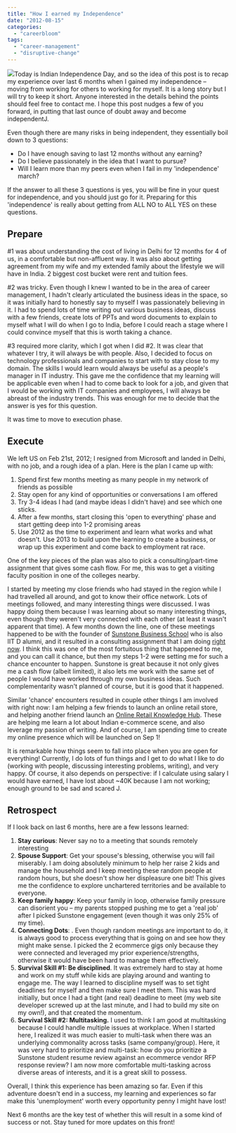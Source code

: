 ```yaml
---
title: "How I earned my Independence"
date: "2012-08-15"
categories: 
  - "careerbloom"
tags: 
  - "career-management"
  - "disruptive-change"
---
```


![](images/081512_1420_howiearnedm1.png)Today is Indian Independence Day, and so the idea of this post is to recap my experience over last 6 months when I gained my independence – moving from working for others to working for myself. It is a long story but I will try to keep it short. Anyone interested in the details behind the points should feel free to contact me. I hope this post nudges a few of you forward, in putting that last ounce of doubt away and become independentJ.

Even though there are many risks in being independent, they essentially boil down to 3 questions:

- Do I have enough saving to last 12 months without any earning?
- Do I believe passionately in the idea that I want to pursue?
- Will I learn more than my peers even when I fail in my 'independence' march?

If the answer to all these 3 questions is yes, you will be fine in your quest for independence, and you should just go for it. Preparing for this 'independence' is really about getting from ALL NO to ALL YES on these questions.

## Prepare

#1 was about understanding the cost of living in Delhi for 12 months for 4 of us, in a comfortable but non-affluent way. It was also about getting agreement from my wife and my extended family about the lifestyle we will have in India. 2 biggest cost bucket were rent and tuition fees.

#2 was tricky. Even though I knew I wanted to be in the area of career management, I hadn't clearly articulated the business ideas in the space, so it was initially hard to honestly say to myself I was passionately believing in it. I had to spend lots of time writing out various business ideas, discuss with a few friends, create lots of PPTs and word documents to explain to myself what I will do when I go to India, before I could reach a stage where I could convince myself that this is worth taking a chance.

#3 required more clarity, which I got when I did #2. It was clear that whatever I try, it will always be with people. Also, I decided to focus on technology professionals and companies to start with to stay close to my domain. The skills I would learn would always be useful as a people's manager in IT industry. This gave me the confidence that my learning will be applicable even when I had to come back to look for a job, and given that I would be working with IT companies and employees, I will always be abreast of the industry trends. This was enough for me to decide that the answer is yes for this question.

It was time to move to execution phase.

## Execute

We left US on Feb 21st, 2012; I resigned from Microsoft and landed in Delhi, with no job, and a rough idea of a plan. Here is the plan I came up with:

1. Spend first few months meeting as many people in my network of friends as possible
2. Stay open for any kind of opportunities or conversations I am offered
3. Try 3-4 ideas I had (and maybe ideas I didn't have) and see which one sticks.
4. After a few months, start closing this 'open to everything' phase and start getting deep into 1-2 promising areas
5. Use 2012 as the time to experiment and learn what works and what doesn't. Use 2013 to build upon the learning to create a business, or wrap up this experiment and come back to employment rat race.

One of the key pieces of the plan was also to pick a consulting/part-time assignment that gives some cash flow. For me, this was to get a visiting faculty position in one of the colleges nearby.

I started by meeting my close friends who had stayed in the region while I had travelled all around, and got to know their office network. Lots of meetings followed, and many interesting things were discussed. I was happy doing them because I was learning about so many interesting things, even though they weren't very connected with each other (at least it wasn't apparent that time). A few months down the line, one of these meetings happened to be with the founder of [Sunstone Business School](//sunstone.in) who is also IIT D alumni, and it resulted in a consulting assignment that I am doing [right now](http://sunstone.in/management-program/sunstone-business-school/course-directors/). I think this was one of the most fortuitous thing that happened to me, and you can call it chance, but then my steps 1-2 were setting me for such a chance encounter to happen. Sunstone is great because it not only gives me a cash flow (albeit limited), it also lets me work with the same set of people I would have worked through my own business ideas. Such complementarity wasn't planned of course, but it is good that it happened.

Similar 'chance' encounters resulted in couple other things I am involved with right now: I am helping a few friends to launch an online retail store, and helping another friend launch an [Online Retail Knowledge Hub](http://www.retailbiz.in). These are helping me learn a lot about Indian e-commerce scene, and also leverage my passion of writing. And of course, I am spending time to create my online presence which will be launched on Sep 1!

It is remarkable how things seem to fall into place when you are open for everything! Currently, I do lots of fun things and I get to do what I like to do (working with people, discussing interesting problems, writing), and very happy. Of course, it also depends on perspective: if I calculate using salary I would have earned, I have lost about ~40K because I am not working; enough ground to be sad and scared J.

## Retrospect

If I look back on last 6 months, here are a few lessons learned:

1. **Stay curious**: Never say no to a meeting that sounds remotely interesting
2. **Spouse Support**: Get your spouse's blessing, otherwise you will fail miserably. I am doing absolutely minimum to help her raise 2 kids and manage the household and I keep meeting these random people at random hours, but she doesn't show her displeasure one bit! This gives me the confidence to explore unchartered territories and be available to everyone.
3. **Keep family happy**: Keep your family in loop, otherwise family pressure can disorient you – my parents stopped pushing me to get a 'real job' after I picked Sunstone engagement (even though it was only 25% of my time).
4. **Connecting Dots**: . Even though random meetings are important to do, it is always good to process everything that is going on and see how they might make sense. I picked the 2 ecommerce gigs only because they were connected and leveraged my prior experience/strengths, otherwise it would have been hard to manage them effectively.
5. **Survival Skill #1: Be disciplined**. It was extremely hard to stay at home and work on my stuff while kids are playing around and wanting to engage me. The way I learned to discipline myself was to set tight deadlines for myself and then make sure I meet them. This was hard initially, but once I had a tight (and real) deadline to meet (my web site developer screwed up at the last minute, and I had to build my site on my own!), and that created the momentum.
6. **Survival Skill #2: Multitasking.** I used to think I am good at multitasking because I could handle multiple issues at workplace. When I started here, I realized it was much easier to multi-task when there was an underlying commonality across tasks (same company/group). Here, it was very hard to prioritize and multi-task: how do you prioritize a Sunstone student resume review against an ecommerce vendor RFP response review? I am now more comfortable multi-tasking across diverse areas of interests, and it is a great skill to possess.

Overall, I think this experience has been amazing so far. Even if this adventure doesn't end in a success, my learning and experiences so far make this 'unemployment' worth every opportunity penny I might have lost!

Next 6 months are the key test of whether this will result in a some kind of success or not. Stay tuned for more updates on this front!

